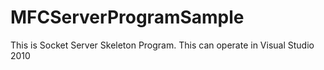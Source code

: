 MFCServerProgramSample
======================

This is Socket Server Skeleton Program.
This can operate in Visual Studio 2010
